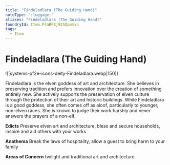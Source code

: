```yaml
---
title: "Findeladlara (The Guiding Hand)"
noteType: ":luggage:"
aliases: "Findeladlara (The Guiding Hand)"
foundryId: Item.P4aBP8j93hDpmmva
tags:
  - Item
---
```


# Findeladlara (The Guiding Hand)
![[systems-pf2e-icons-deity-Findeladlara.webp|150]]

Findeladlara is the elven goddess of art and architecture. She believes in preserving tradition and prefers innovation over the creation of something entirely new. She actively supports the preservation of elven culture through the protection of their art and historic buildings. While Findeladlara is a good goddess, she often comes off as aloof, particularly to younger, non-elven races. She is known to judge their work harshly and never answers the prayers of a non-elf.

**Edicts** Preserve elven art and architecture, bless and secure households, inspire and aid others with your works

**Anathema** Break the laws of hospitality, allow a guest to bring harm to your family

**Areas of Concern** twilight and traditional art and architecture
